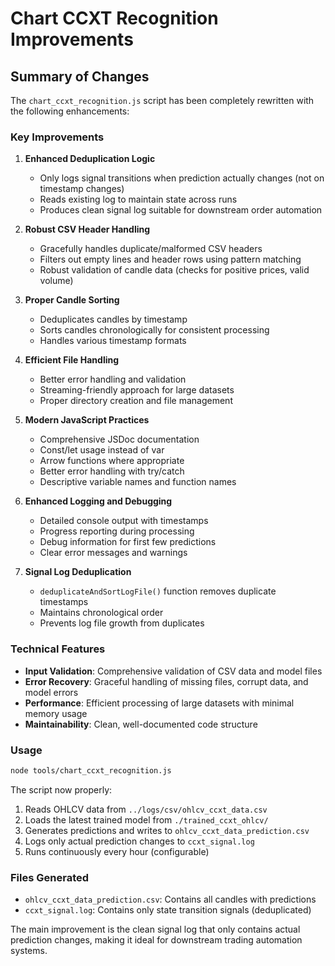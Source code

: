 # Chart CCXT Recognition Improvements

## Summary of Changes

The `chart_ccxt_recognition.js` script has been completely rewritten with the following enhancements:

### Key Improvements

1. **Enhanced Deduplication Logic**
   - Only logs signal transitions when prediction actually changes (not on timestamp changes)
   - Reads existing log to maintain state across runs
   - Produces clean signal log suitable for downstream order automation

2. **Robust CSV Header Handling**
   - Gracefully handles duplicate/malformed CSV headers
   - Filters out empty lines and header rows using pattern matching
   - Robust validation of candle data (checks for positive prices, valid volume)

3. **Proper Candle Sorting**
   - Deduplicates candles by timestamp
   - Sorts candles chronologically for consistent processing
   - Handles various timestamp formats

4. **Efficient File Handling**
   - Better error handling and validation
   - Streaming-friendly approach for large datasets
   - Proper directory creation and file management

5. **Modern JavaScript Practices**
   - Comprehensive JSDoc documentation
   - Const/let usage instead of var
   - Arrow functions where appropriate
   - Better error handling with try/catch
   - Descriptive variable names and function names

6. **Enhanced Logging and Debugging**
   - Detailed console output with timestamps
   - Progress reporting during processing
   - Debug information for first few predictions
   - Clear error messages and warnings

7. **Signal Log Deduplication**
   - `deduplicateAndSortLogFile()` function removes duplicate timestamps
   - Maintains chronological order
   - Prevents log file growth from duplicates

### Technical Features

- **Input Validation**: Comprehensive validation of CSV data and model files
- **Error Recovery**: Graceful handling of missing files, corrupt data, and model errors
- **Performance**: Efficient processing of large datasets with minimal memory usage
- **Maintainability**: Clean, well-documented code structure

### Usage

```bash
node tools/chart_ccxt_recognition.js
```

The script now properly:
1. Reads OHLCV data from `../logs/csv/ohlcv_ccxt_data.csv`
2. Loads the latest trained model from `./trained_ccxt_ohlcv/`
3. Generates predictions and writes to `ohlcv_ccxt_data_prediction.csv`
4. Logs only actual prediction changes to `ccxt_signal.log`
5. Runs continuously every hour (configurable)

### Files Generated

- `ohlcv_ccxt_data_prediction.csv`: Contains all candles with predictions
- `ccxt_signal.log`: Contains only state transition signals (deduplicated)

The main improvement is the clean signal log that only contains actual prediction changes, making it ideal for downstream trading automation systems.